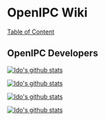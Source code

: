 # OpenIPC Wiki
[Table of Content](../../README.md)

OpenIPC Developers
------------------

[![Ido's github stats](https://github-readme-stats.vercel.app/api?username=widgetii)](https://github.com/widgetii)

[![Ido's github stats](https://github-readme-stats.vercel.app/api?username=dimerr)](https://github.com/dimerr)

[![Ido's github stats](https://github-readme-stats.vercel.app/api?username=zigfisher)](https://github.com/zigfisher)

[![Ido's github stats](https://github-readme-stats.vercel.app/api?username=themactep)](https://github.com/themactep)
